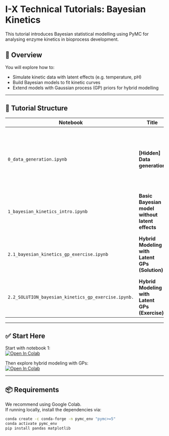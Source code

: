 # I-X Technical Tutorials: Bayesian Kinetics
 
This tutorial introduces Bayesian statistical modelling using PyMC for analysing enzyme kinetics in bioprocess development.

## 🚀 Overview

You will explore how to:
- Simulate kinetic data with latent effects (e.g. temperature, pH)
- Build Bayesian models to fit kinetic curves
- Extend models with Gaussian process (GP) priors for hybrid modelling

---

## 📁 Tutorial Structure

| Notebook | Title | Description |
|---------|-------|-------------|
| `0_data_generation.ipynb` | **[Hidden] Data generation** | ⚠️ *Not for initial use.* This notebook simulates the kinetic dataset. Use it only if you want to inspect or regenerate the synthetic data. |
| `1_bayesian_kinetics_intro.ipynb` | **Basic Bayesian model without latent effects** | 🧪 Your starting point. Fit a simple model to the observed kinetic data using PyMC. |
| `2.1_bayesian_kinetics_gp_exercise.ipynb` | **Hybrid Modeling with Latent GPs (Solution)** | 🔬 Advanced model using a GP prior to capture latent dependencies (temperature/pH effects). |
| `2.2_SOLUTION_bayesian_kinetics_gp_exercise.ipynb.` | **Hybrid Modeling with Latent GPs (Exercise)** | 💡  The full solution in case you need help. |

---

## ✅ Start Here

Start with notebook 1:  
[![Open In Colab](https://colab.research.google.com/assets/colab-badge.svg)](https://colab.research.google.com/github/lhelleckes/bayesian-kinetics-tutorial/blob/main/1_bayesian_kinetics_intro.ipynb)

Then explore hybrid modeling with GPs:  
[![Open In Colab](https://colab.research.google.com/assets/colab-badge.svg)](https://colab.research.google.com/github/lhelleckes/bayesian-kinetics-tutorial/blob/main/2.1_bayesian_kinetics_gp_exercise.ipynb)

---

## 📦 Requirements

We recommend using Google Colab.  
If running locally, install the dependencies via:

```bash
conda create -c conda-forge -n pymc_env "pymc>=5"
conda activate pymc_env
pip install pandas matplotlib
